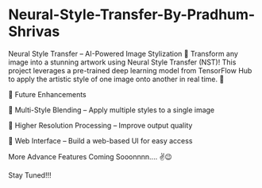 # Neural-Style-Transfer-By-Pradhum-Shrivas
Neural Style Transfer – AI-Powered Image Stylization 🎨 Transform any image into a stunning artwork using Neural Style Transfer (NST)! This project leverages a pre-trained deep learning model from TensorFlow Hub to apply the artistic style of one image onto another in real time.  🚀



🚀 Future Enhancements

🔹 Multi-Style Blending – Apply multiple styles to a single image

🔹 Higher Resolution Processing – Improve output quality

🔹 Web Interface – Build a web-based UI for easy access



More Advance Features Coming Sooonnnn.... ✌️😉

Stay Tuned!!!

